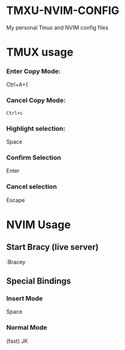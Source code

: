 # TMXU-NVIM-CONFIG
My personal Tmux and NVIM config files

# TMUX usage
### Enter Copy Mode:
 Ctrl+A+{
### Cancel Copy Mode:
    Ctrl+c
### Highlight selection:
   Space
### Confirm Selection 
   Enter   
### Cancel selection
   Escape
   
# NVIM Usage 
## Start Bracy (live server)
 :Bracey
## Special Bindings
  ### Insert Mode
  Space
  ### Normal Mode
  (fast) JK
 

